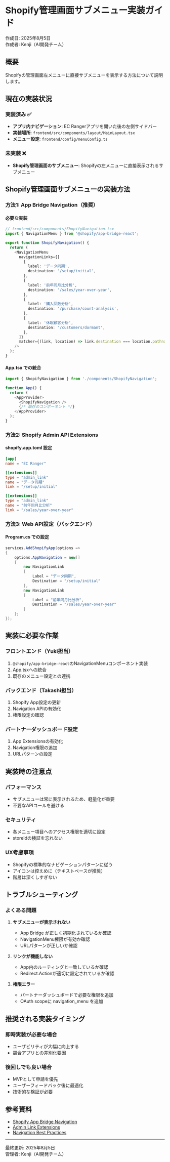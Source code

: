 # Shopify管理画面サブメニュー実装ガイド

作成日: 2025年8月5日  
作成者: Kenji（AI開発チーム）

## 概要

Shopifyの管理画面左メニューに直接サブメニューを表示する方法について説明します。

## 現在の実装状況

### 実装済み ✅
- **アプリ内ナビゲーション**: EC Rangerアプリを開いた後の左側サイドバー
- **実装場所**: `frontend/src/components/layout/MainLayout.tsx`
- **メニュー設定**: `frontend/config/menuConfig.ts`

### 未実装 ❌
- **Shopify管理画面のサブメニュー**: Shopifyの左メニューに直接表示されるサブメニュー

## Shopify管理画面サブメニューの実装方法

### 方法1: App Bridge Navigation（推奨）

#### 必要な実装
```typescript
// frontend/src/components/ShopifyNavigation.tsx
import { NavigationMenu } from '@shopify/app-bridge-react';

export function ShopifyNavigation() {
  return (
    <NavigationMenu
      navigationLinks={[
        {
          label: 'データ同期',
          destination: '/setup/initial',
        },
        {
          label: '前年同月比分析',
          destination: '/sales/year-over-year',
        },
        {
          label: '購入回数分析',
          destination: '/purchase/count-analysis',
        },
        {
          label: '休眠顧客分析',
          destination: '/customers/dormant',
        },
      ]}
      matcher={(link, location) => link.destination === location.pathname}
    />
  );
}
```

#### App.tsx での統合
```typescript
import { ShopifyNavigation } from './components/ShopifyNavigation';

function App() {
  return (
    <AppProvider>
      <ShopifyNavigation />
      {/* 既存のコンポーネント */}
    </AppProvider>
  );
}
```

### 方法2: Shopify Admin API Extensions

#### shopify.app.toml 設定
```toml
[app]
name = "EC Ranger"

[[extensions]]
type = "admin_link"
name = "データ同期"
link = "/setup/initial"

[[extensions]]
type = "admin_link"
name = "前年同月比分析"
link = "/sales/year-over-year"
```

### 方法3: Web API設定（バックエンド）

#### Program.cs での設定
```csharp
services.AddShopifyApp(options =>
{
    options.AppNavigation = new[]
    {
        new NavigationLink
        {
            Label = "データ同期",
            Destination = "/setup/initial"
        },
        new NavigationLink
        {
            Label = "前年同月比分析",
            Destination = "/sales/year-over-year"
        }
    };
});
```

## 実装に必要な作業

### フロントエンド（Yuki担当）
1. `@shopify/app-bridge-react`のNavigationMenuコンポーネント実装
2. App.tsxへの統合
3. 既存のメニュー設定との連携

### バックエンド（Takashi担当）
1. Shopify App設定の更新
2. Navigation APIの有効化
3. 権限設定の確認

### パートナーダッシュボード設定
1. App Extensionsの有効化
2. Navigation権限の追加
3. URLパターンの設定

## 実装時の注意点

### パフォーマンス
- サブメニューは常に表示されるため、軽量化が重要
- 不要なAPIコールを避ける

### セキュリティ
- 各メニュー項目へのアクセス権限を適切に設定
- storeIdの検証を忘れない

### UX考慮事項
- Shopifyの標準的なナビゲーションパターンに従う
- アイコンは控えめに（テキストベースが推奨）
- 階層は深くしすぎない

## トラブルシューティング

### よくある問題

1. **サブメニューが表示されない**
   - App Bridge が正しく初期化されているか確認
   - NavigationMenu権限が有効か確認
   - URLパターンが正しいか確認

2. **リンクが機能しない**
   - App内のルーティングと一致しているか確認
   - Redirect.Actionが適切に設定されているか確認

3. **権限エラー**
   - パートナーダッシュボードで必要な権限を追加
   - OAuth scopeに navigation_menu を追加

## 推奨される実装タイミング

### 即時実装が必要な場合
- ユーザビリティが大幅に向上する
- 競合アプリとの差別化要因

### 後回しでも良い場合
- MVPとして申請を優先
- ユーザーフィードバック後に最適化
- 技術的な検証が必要

## 参考資料

- [Shopify App Bridge Navigation](https://shopify.dev/docs/api/app-bridge/actions/navigation)
- [Admin Link Extensions](https://shopify.dev/docs/apps/app-extensions/admin-link)
- [Navigation Best Practices](https://shopify.dev/docs/apps/design-guidelines/navigation)

---

最終更新: 2025年8月5日  
管理者: Kenji（AI開発チーム）
